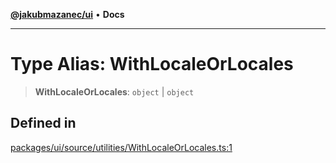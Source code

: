 [**@jakubmazanec/ui**](../README.md) • **Docs**

---

# Type Alias: WithLocaleOrLocales

> **WithLocaleOrLocales**: `object` \| `object`

## Defined in

[packages/ui/source/utilities/WithLocaleOrLocales.ts:1](https://github.com/jakubmazanec/tools/blob/043f017b24789eba8a7eb285e0e1042ac4eaaeea/packages/ui/source/utilities/WithLocaleOrLocales.ts#L1)
